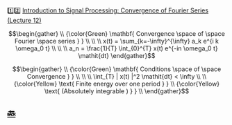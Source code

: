 :one::two: [Introduction to Signal Processing: Convergence of Fourier Series (Lecture 12)](https://youtu.be/_RwaqlkpsyA)


```math
\begin{gather}
   \\
   {\color{Green} \mathbf{ Convergence \space of \space Fourier \space series } } \\
    \\
    \\
    x(t) = \sum_{k=-\infty}^{\infty} a_k e^{i k \omega_0 t} \\
    \\
    \\
   a_n = \frac{1}{T} \int_{0}^{T} x(t) e^{-in \omega_0 t} \mathit{dt}
\end{gather}
```

```math
\begin{gather}
   \\
   {\color{Green} \mathbf{ Conditions \space of \space Convergence } } \\
    \\
    \\
    \int_{T} | x(t) |^2 \mathit{dt} < \infty \\
    \\
   {\color{Yellow} \text{ Finite energy over one period } } \\
   {\color{Yellow} \text{ (Absolutely integrable ) } } \\
\end{gather}
```


## [:back: ](../#round_pushpin-signal-processing-an-introduction)
